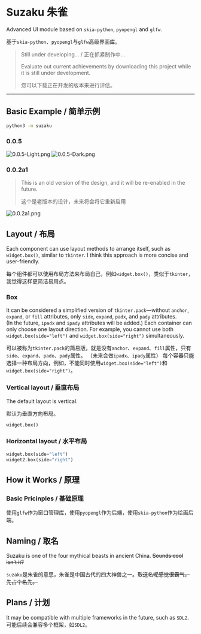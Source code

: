 # Suzaku 朱雀

Advanced UI module based on `skia-python`, `pyopengl` and `glfw`.

基于`skia-python`、`pyopengl`与`glfw`高级界面库。

> Still under developing... / 正在抓紧制作中...
> 
> Evaluate out current achievements by downloading this project while it is still under development.
> 
> 您可以下载正在开发的版本来进行评估。
> 

---

## Basic Example / 简单示例

```bash
python3 -m suzaku
```

### 0.0.5
![0.0.5-Light.png](https://youke1.picui.cn/s1/2025/08/18/68a2edc08c774.png)
![0.0.5-Dark.png](https://youke1.picui.cn/s1/2025/08/18/68a2edc088e9e.png)

### 0.0.2a1
> This is an old version of the design, and it will be re-enabled in the future.
>
> 这个是老版本的设计，未来将会将它重新启用

![0.0.2a1.png](https://youke1.picui.cn/s1/2025/08/02/688dd38fc1d9a.png)

## Layout / 布局
Each component can use layout methods to arrange itself, such as `widget.box()`, similar to `tkinter`. I think this approach is more concise and user-friendly.

每个组件都可以使用布局方法来布局自己，例如`widget.box()`，类似于`tkinter`，我觉得这样更简洁易用点。

### Box
It can be considered a simplified version of `tkinter.pack`—without `anchor`, `expand`, or `fill` attributes, only `side`, `expand`, `padx`, and `pady` attributes.  
(In the future, `ipadx` and `ipady` attributes will be added.)
Each container can only choose one layout direction. For example, 
you cannot use both `widget.box(side="left")` and `widget.box(side="right")` simultaneously.

可以被称为`tkinter.pack`的简易版，就是没有`anchor`、`expand`、`fill`属性，只有`side`、`expand`、`padx`、`pady`属性。
（未来会做`ipadx`、`ipady`属性）
每个容器只能选择一种布局方向，例如，不能同时使用`widget.box(side="left")`和`widget.box(side="right")`。

### Vertical layout / 垂直布局
The default layout is vertical.

默认为垂直方向布局。
```python
widget.box()
```
### Horizontal layout / 水平布局
```python
widget.box(side="left")
widget2.box(side="right")
```

## How it Works / 原理
### Basic Pricinples / 基础原理
使用`glfw`作为窗口管理库，使用`pyopengl`作为后端，使用`skia-python`作为绘画后端。

## Naming / 取名
Suzaku is one of the four mythical beasts in ancient China. ~~Sounds cool isn't it?~~

`suzaku`是朱雀的意思，朱雀是中国古代的四大神兽之一。~~取这名呢感觉很霸气，先占个名先。~~

## Plans / 计划
It may be compatible with multiple frameworks in the future, such as `SDL2`.
可能后续会兼容多个框架，如`SDL2`。
